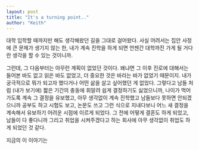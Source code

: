 ```yaml
---
layout: post
title: "It's a turning point.."
author: "Keith"
---
```


대학 입학할 때까지만 해도 생각해왔던 길을 그대로 걸어왔다. 사실 어려서는 집안 사정에 큰 문제가 생기지 않는 한, 내가 계속 진학을 하게 되면 언젠간 대학까진 가게 될 거다란 생각을 할 수 있는 것이니까.

그런데, 그 다음부터는 아무런 계획이 없었던 것이다. 왜냐면 그 이후 진로에 대해서는 들어본 바도 없고 읽은 바도 없었고, 더 중요한 것은 바라는 바가 없었기 때문이지. 내가 궁극적으로 뭐가 되고자 했다거나 어떤 삶을 살고 싶어했던 게 없었다. 그렇다고 남들 처럼 (내가 보기에) 짧은 기간의 충동에 휘말려 쉽게 결정하기도 싫었으니까, 나이가 먹어가도록 계속 그 결정을 유보했고, 아무 생각없이 계속 진학했고 남들보다 못하면 안되겠으니까 공부도 하고 시험도 보고, 논문도 쓰고 그런 식으로 지내다보니 어느 새 결정을 계속해서 유보하기 어려운 시점에 이르게 되었다. 그 전에 어떻게 결혼도 하게 되었고, 남들이 다 좋다니까 그리고 취업을 시켜주겠다고 하는 회사에 아무 생각없이 취업도 하게 되었던 것 같다. 

지금의 이 이야기는

